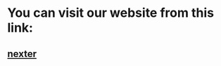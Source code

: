 # You can visit our website from this link: 

## <a href="https://ammoor.github.io/nexter/HTML/index.html" target="_blank">nexter</a>

